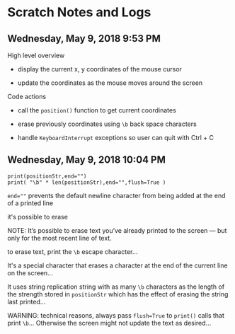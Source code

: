 # Scratch Notes and Logs

## Wednesday, May 9, 2018 9:53 PM

High level overview

* display the current x, y coordinates of the mouse cursor

* update the coordinates as the mouse moves around the screen

Code actions

* call the `position()` function to get current coordinates

* erase previously coordinates using `\b` back space characters

* handle `KeyboardInterrupt` exceptions so user can quit with Ctrl + C

## Wednesday, May 9, 2018 10:04 PM

	print(positionStr,end="")
	print( "\b" * len(positionStr),end="",flush=True )

`end=""` prevents the default newline character from being added at the end of a printed line

it's possible to erase

NOTE:  It’s possible to erase text you’ve already printed to the screen — but only for the most recent line of text.

to erase text, print the `\b` escape character...

It's a special character that erases a character at the end of the current line on the screen...

It uses string replication string with as many `\b` characters as the length of the strength stored in `positionStr` which has the effect of erasing the string last printed...

WARNING:  technical reasons, always pass `flush=True` to `print()` calls that print `\b`...  Otherwise the screen might not update the text as desired...